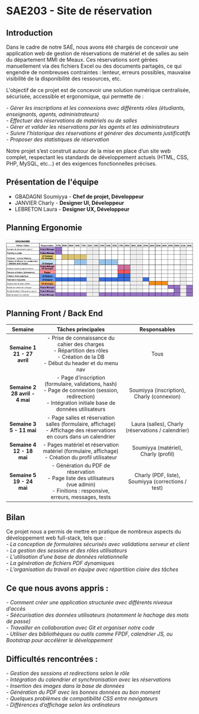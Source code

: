 # SAE203 - Site de réservation

## Introduction

Dans le cadre de notre SAÉ, nous avons été chargés de concevoir une application web de gestion de réservations de matériel et de salles au sein du département MMI de Meaux. Ces réservations sont gérées manuellement via des fichiers Excel ou des documents partagés, ce qui engendre de nombreuses contraintes : lenteur, erreurs possibles, mauvaise visibilité de la disponibilité des ressources, etc.

L'objectif de ce projet est de concevoir une solution numérique centralisée, sécurisée, accessible et ergonomique, qui permette de :

_- Gérer les inscriptions et les connexions avec différents rôles (étudiants, enseignants, agents, administrateurs)_<br>
_- Effectuer des réservations de matériels ou de salles_<br>
_- Gérer et valider les réservations par les agents et les administrateurs_<br>
_- Suivre l’historique des réservations et générer des documents justificatifs_<br>
_- Proposer des statistiques de réservation_

Notre projet s’est construit autour de la mise en place d’un site web complet, respectant les standards de développement actuels (HTML, CSS, PHP, MySQL, etc...) et des exigences fonctionnelles précises.

## Présentation de l'équipe

-   GBADAGNI Soumiyya - **Chef de projet, Développeur**
-   JANVIER Charly - **Designer UI, Développeur**
-   LEBRETON Laura - **Designer UX, Développeur**

## Planning Ergonomie

![Diagramme de Gantt](IMG/gantt.png)

## Planning Front / Back End

|            **Semaine**            |                                                                  **Tâches principales**                                                                   |                     **Responsables**                      |
| :-------------------------------: | :-------------------------------------------------------------------------------------------------------------------------------------------------------: | :-------------------------------------------------------: |
|  **Semaine 1<br>21 - 27 avril**   |            - Prise de connaissance du cahier des charges<br>- Répartition des rôles<br>- Création de la DB<br>- Début du header et du menu nav            |                           Tous                            |
| **Semaine 2<br>28 avril - 4 mai** | - Page d’inscription (formulaire, validations, hash)<br>- Page de connexion (session, redirection)<br>- Intégration initiale base de données utilisateurs |        Soumiyya (inscription), Charly (connexion)         |
|    **Semaine 3<br>5 - 11 mai**    |                 - Page salles et réservation salles (formulaire, affichage)<br>- Affichage des réservations en cours dans un calendrier                  |              Laura (salles), Charly (réservations / calendrier)              |
|   **Semaine 4<br>12 - 18 mai**    |                  - Pages matériel et réservation matériel (formulaire, affichage)<br>- Création du profil utilisateur                  |  Soumiyya (matériel), Charly (profil)  |
|   **Semaine 5<br>19 - 24 mai**    |           - Génération du PDF de réservation<br>- Page liste des utilisateurs (vue admin)<br>- Finitions : responsive, erreurs, messages, tests           | Charly (PDF, liste), Soumiyya (corrections / test) |

## Bilan

Ce projet nous a permis de mettre en pratique de nombreux aspects du développement web full-stack, tels que :<br>
_- La conception de formulaires sécurisés avec validations serveur et client_<br>
_- La gestion des sessions et des rôles utilisateurs_<br>
_- L’utilisation d’une base de données relationnelle_<br>
_- La génération de fichiers PDF dynamiques_<br>
_- L’organisation du travail en équipe avec répartition claire des tâches_<br>

## Ce que nous avons appris :

_- Comment créer une application structurée avec différents niveaux d’accès_<br>
_- Séécurisation des données utilisateurs (notamment le hachage des mots de passe)_<br>
_- Travailler en collaboration avec Git et organiser notre code_<br>
_- Utiliser des bibliothèques ou outils comme FPDF, calendrier JS, ou Bootstrap pour accélérer le développement_<br>

## Difficultés rencontrées :

_- Gestion des sessions et redirections selon le rôle_<br>
_- Intégration du calendrier et synchronisation avec les réservations_<br>
_- Insertion des images dans la base de données_<br>
_- Génération du PDF avec les bonnes données au bon moment_<br>
_- Quelques problèmes de compatibilité CSS entre navigateurs_<br>
_- Différences d’affichage selon les ordinateurs_<br>
